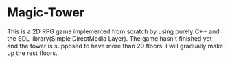 Magic-Tower
===========

This is a 2D RPG game implemented from scratch by using purely C++ 
and the SDL library(Simple DirectMedia Layer). 
The game hasn't finished yet and the tower is supposed to have more than 20 floors. 
I will gradually make up the rest floors.
